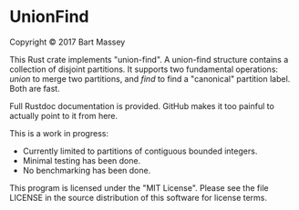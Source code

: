 # UnionFind
Copyright &copy; 2017 Bart Massey

This Rust crate implements "union-find". A union-find
structure contains a collection of disjoint partitions.  It
supports two fundamental operations: *union* to merge two
partitions, and *find* to find a "canonical" partition
label. Both are fast.

Full Rustdoc documentation is provided. GitHub makes it too
painful to actually point to it from here.

This is a work in progress:

* Currently limited to partitions of contiguous bounded
  integers.
* Minimal testing has been done.
* No benchmarking has been done.

This program is licensed under the "MIT License".  Please
see the file LICENSE in the source distribution of this
software for license terms.

